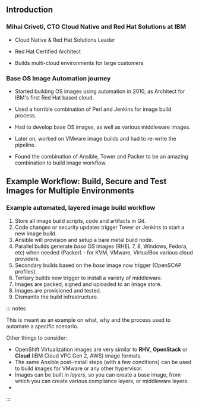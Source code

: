 Introduction
------------

### Mihai Criveti, CTO Cloud Native and Red Hat Solutions at IBM

- Cloud Native & Red Hat Solutions Leader

- Red Hat Certified Architect

- Builds multi-cloud environments for large customers


### Base OS Image Automation journey

- Started building OS images using automation in 2010, as Architect for IBM's first Red Hat based cloud.

- Used a horrible combination of Perl and Jenkins for image build process.

- Had to develop base OS images, as well as various middleware images.

- Later on, worked on VMware image builds and had to re-write the pipeline.

- Found the combination of Ansible, Tower and Packer to be an amazing combination to build image workflow.


Example Workflow: Build, Secure and Test Images for Multiple Environments
-------------------------------------------------------------------------


### Example automated, layered image build workflow

1. Store all image build scripts, code and artifacts in Git.
2. Code changes or security updates trigger Tower or Jenkins to start a new image build.
3. Ansible will provision and setup a bare metal build node.
4. Parallel builds generate *base* OS images (RHEL 7, 8, Windows, Fedora, etc) when needed (Packer) - for KVM, VMware, VirtualBox various cloud providers.
5. Secondary builds based on the *base* image now trigger (OpenSCAP profiles).
6. Tertiary builds now trigger to install a variety of middleware.
7. Images are packed, signed and uploaded to an image store.
8. Images are provisioned and tested.
9. Dismantle the build infrastructure.


::: notes


This is meant as an example on what, why and the process used to automate a specific scenario.

Other things to consider:
- OpenShift Virtualization images are very similar to **RHV**, **OpenStack** or **Cloud** (IBM Cloud VPC Gen 2, AWS) image formats.
- The same Ansible post-install steps (with a few  conditions) can be used to build images for VMware or any other hypervisor.
- Images can be built in *layers*, so you can create a base image, from which you can create various compliance layers, or middleware layers.
- 
:::